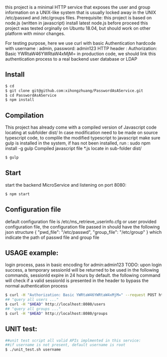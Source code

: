 
this project is a minimal HTTP service that exposes the user and group information on
a UNIX-like system that is usually locked away in the UNIX /etc/passwd and /etc/groups files.
Prerequisite:
    this project is based on node.js (written in javascript)
    install latest node.js before proceed
    this project was tested orginally on Ubuntu 18.04, but should work on other platform with minor changes.

For testing purpose, here we use curl with basic Authentication hardcode with username : admin, password: admin123
HTTP header :
Authorization: Basic YWRtaW46YWRtaW4xMjM=
in production code, we should link this authentication process to a real backend user database or LDAP

Install
--------------

``` sh
$ cd
$ git clone git@github.com:xihongzhuang/PasswordAsAService.git
$ cd PasswordAsAService
$ npm install
```

Compilation
--------------
This project has already come with a compiled version of Javascript code locating at subfolder dist/
In case modification need to be made on source typescript code, to complile the modified typescript to javascript
make sure gulp is installed in the system, if has not been installed, run : sudo npm install -g gulp
Compiled javascript file *.js locate in sub-folder dist/

``` sh
$ gulp
```

Start
--------------
start the backend MicroService and listening on port 8080:
``` sh
$ npm start
```

Configuration file
--------------
default configuration file is /etc/ms_retrieve_userinfo.cfg or user provided configuration file,
the configuration file passed in should have the following json structure
{
"pwd_file": "/etc/passwd",
"group_file": "/etc/group"
}
which indicate the path of passwd file and group file


USAGE example:
--------------
login process, pass in basic encoding for admin:admin123
TODO: 
    upon login success, a temporary sessionId will be returned to be used in the following commands, sessionId expire in 24 hours by default.
    the following command will check if a valid sessionId is presented in the header to bypass the normal authentication process

``` sh
$ curl -H "Authorization: Basic YWRtaW46YWRtaW4xMjM=" --request POST http://localhost:8080/users/login
## "query all users ..."
$ curl -H "$HEAD" http://localhost:8080/users
## "query all groups ..."
$ curl -H "$HEAD" http://localhost:8080/groups
```

UNIT test:
--------------
``` sh
##unit test script all valid APIs implmented in this service:
##if username is not present, default username is root 
$ ./unit_test.sh username
```


